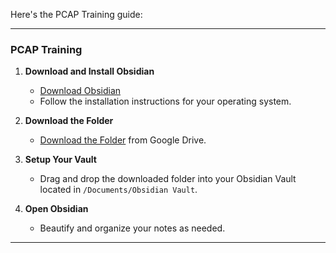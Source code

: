 Here's the PCAP Training guide:

---

### PCAP Training

1. **Download and Install Obsidian**
   - [Download Obsidian](https://obsidian.md/download)
   - Follow the installation instructions for your operating system.

2. **Download the Folder**
   - [Download the Folder](https://drive.google.com/drive/folders/1bfUGTkrj2vldQ6VR1NqNAJgkkGrMKFOc?usp=sharing) from Google Drive.

3. **Setup Your Vault**
   - Drag and drop the downloaded folder into your Obsidian Vault located in `/Documents/Obsidian Vault`.

4. **Open Obsidian**
   - Beautify and organize your notes as needed.

---
